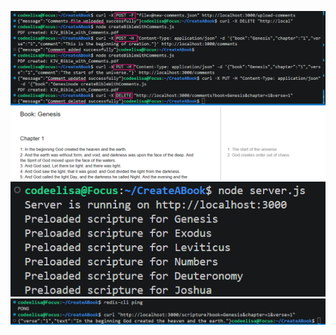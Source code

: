 ![Description of the image](output_1.png)
![Description of the image](output_2.png)
![Description of the image](output_3.png)
![Description of the image](output_4.png)
